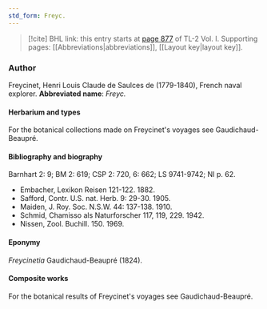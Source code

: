 ```yaml
---
std_form: Freyc.
---
```


> [!cite] BHL link: this entry starts at [page 877](https://www.biodiversitylibrary.org/page/33121008) of TL-2 Vol. I.
> Supporting pages: [[Abbreviations|abbreviations]], [[Layout key|layout key]].

### Author

Freycinet, Henri Louis Claude de Saulces de (1779-1840), French naval explorer. 
**Abbreviated name**: *Freyc.*

#### Herbarium and types

For the botanical collections made on Freycinet's voyages see Gaudichaud-Beaupré.

#### Bibliography and biography

Barnhart 2: 9; BM 2: 619; CSP 2: 720, 6: 662; LS 9741-9742; NI p. 62.
- Embacher, Lexikon Reisen 121-122. 1882.
- Safford, Contr. U.S. nat. Herb. 9: 29-30. 1905.
- Maiden, J. Roy. Soc. N.S.W. 44: 137-138. 1910.
- Schmid, Chamisso als Naturforscher 117, 119, 229. 1942.
- Nissen, Zool. Buchill. 150. 1969.

#### Eponymy

*Freycinetia* Gaudichaud-Beaupré (1824).

#### Composite works

For the botanical results of Freycinet's voyages see Gaudichaud-Beaupré.

